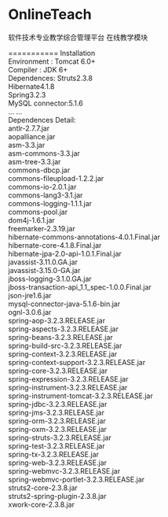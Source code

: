 OnlineTeach
===========

软件技术专业教学综合管理平台 在线教学模块

===========
Installation<br>
Environment  : Tomcat 6.0+<br>
Compiler        : JDK 6+<br>
Dependences: Struts2.3.8<br>
                        Hibernate4.1.8<br>
                        Spring3.2.3<br>
                        MySQL connector:5.1.6<br>
                        ... ...<br>
Dependences Detail:<br>
    antlr-2.7.7.jar<br>
    aopalliance.jar<br>
    asm-3.3.jar<br>
    asm-commons-3.3.jar<br>
    asm-tree-3.3.jar<br>
    commons-dbcp.jar<br>
    commons-fileupload-1.2.2.jar<br>
    commons-io-2.0.1.jar<br>
    commons-lang3-3.1.jar<br>
    commons-logging-1.1.1.jar<br>
    commons-pool.jar<br>
    dom4j-1.6.1.jar<br>
    freemarker-2.3.19.jar<br>
    hibernate-commons-annotations-4.0.1.Final.jar<br>
    hibernate-core-4.1.8.Final.jar<br>
    hibernate-jpa-2.0-api-1.0.1.Final.jar<br>
    javassist-3.11.0.GA.jar<br>
    javassist-3.15.0-GA.jar<br>
    jboss-logging-3.1.0.GA.jar<br>
    jboss-transaction-api_1.1_spec-1.0.0.Final.jar<br>
    json-jre1.6.jar<br>
    mysql-connector-java-5.1.6-bin.jar<br>
    ognl-3.0.6.jar<br>
    spring-aop-3.2.3.RELEASE.jar<br>
    spring-aspects-3.2.3.RELEASE.jar<br>
    spring-beans-3.2.3.RELEASE.jar<br>
    spring-build-src-3.2.3.RELEASE.jar<br>
    spring-context-3.2.3.RELEASE.jar<br>
    spring-context-support-3.2.3.RELEASE.jar<br>
    spring-core-3.2.3.RELEASE.jar<br>
    spring-expression-3.2.3.RELEASE.jar<br>
    spring-instrument-3.2.3.RELEASE.jar<br>
    spring-instrument-tomcat-3.2.3.RELEASE.jar<br>
    spring-jdbc-3.2.3.RELEASE.jar<br>
    spring-jms-3.2.3.RELEASE.jar<br>
    spring-orm-3.2.3.RELEASE.jar<br>
    spring-oxm-3.2.3.RELEASE.jar<br>
    spring-struts-3.2.3.RELEASE.jar<br>
    spring-test-3.2.3.RELEASE.jar<br>
    spring-tx-3.2.3.RELEASE.jar<br>
    spring-web-3.2.3.RELEASE.jar<br>
    spring-webmvc-3.2.3.RELEASE.jar<br>
    spring-webmvc-portlet-3.2.3.RELEASE.jar<br>
    struts2-core-2.3.8.jar<br>
    struts2-spring-plugin-2.3.8.jar<br>
    xwork-core-2.3.8.jar<br>
